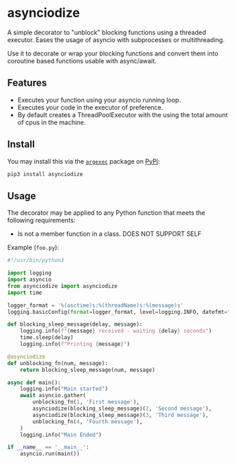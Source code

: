 # asynciodize

A simple decorator to "unblock" blocking functions using a threaded executor. Eases the usage of asyncio with subprocesses or multithreading.

Use it to decorate or wrap your blocking functions and convert them into coroutine based functions usable with async/await.

## Features
* Executes your function using your asyncio running loop.
* Executes your code in the executor of preference.
* By default creates a ThreadPoolExecutor with the using the total amount of cpus in the machine.

## Install

You may install this via the [`argexec`](https://pypi.org/project/asynciodize/) package on [PyPi](https://pypi.org):

```bash
pip3 install asynciodize
```

## Usage

The decorator may be applied to any Python function that meets the following requirements:
* Is not a member function in a class. DOES NOT SUPPORT SELF

Example (`foo.py`):
```python
#!/usr/bin/python3

import logging
import asyncio
from asynciodize import asynciodize 
import time

logger_format = '%(asctime)s:%(threadName)s:%(message)s'
logging.basicConfig(format=logger_format, level=logging.INFO, datefmt="%H:%M:%S")

def blocking_sleep_message(delay, message):
    logging.info(f"{message} received - waiting {delay} seconds")
    time.sleep(delay)
    logging.info(f"Printing {message}")

@asynciodize
def unblocking_fn(num, message):
    return blocking_sleep_message(num, message)

async def main():
    logging.info("Main started")
    await asyncio.gather(
        unblocking_fn(1, 'First message'),
        asynciodize(blocking_sleep_message)(2, 'Second message'),
        asynciodize(blocking_sleep_message)(3, 'Third message'),
        unblocking_fn(4, 'Fourth message'),
    )
    logging.info("Main Ended")

if __name__ == '__main__': 
    asyncio.run(main())
```